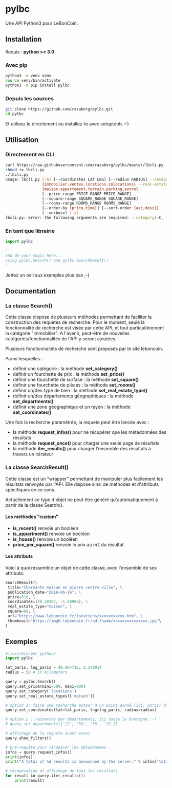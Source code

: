 # pylbc

Une API Python3 pour LeBonCoin.

## Installation

Requis : **python >= 3.0**

### Avec pip

```sh
python3 -m venv venv
source venv/bin/activate
python3 -m pip install pylbc 
```

### Depuis les sources 

```sh
git clone https://github.com/razaborg/pylbc.git
cd pylbc
```

Et utilisez le directement ou installez-le avec setuptools :-)


## Utilisation

### Directement en CLI

```sh
curl https://raw.githubusercontent.com/razaborg/pylbc/master/lbcli.py -o lbcli.py
chmod +x lbcli.py
./lbcli.py
usage: lbcli.py [-h] [--coordinates LAT LNG] [--radius RADIUS] --category
                {immobilier,ventes,locations,colocations} --real-estate-type
                {maison,appartement,terrain,parking,autre}
                [--price-range PRICE_RANGE PRICE_RANGE]
                [--square-range SQUARE_RANGE SQUARE_RANGE]
                [--rooms-range ROOMS_RANGE ROOMS_RANGE]
                [--order-by {price,time}] [--sort-order {asc,desc}]
                [--verbose] [-y]
lbcli.py: error: the following arguments are required: --category/-C, --real-estate-type/-T
```

### En tant que librairie

```python
import pylbc

'''
and do your magic here...
using pylbc.Search() and pylbc.SearchResult()
'''
```
Jettez un oeil aux exemples plus bas ;-)

## Documentation

### La classe Search()

Cette classe dispose de plusieurs méthodes permettant de faciliter la construction des requêtes de recherche.
Pour le moment, seule la fonctionnalité de recherche est visée par cette API, et tout particulièrement la catégorie "immobilier". A l'avenir, peut-être de nouvelles catégories/fonctionnalités de l'API y seront ajoutées.

Plusieurs fonctionnaliéts de recherche sont proposés par le site leboncoin.

Parmi lesquelles :

- définir une catégorie : la méthode **set\_category()**
- définir un fourchette de prix : la méthode **set\_price()**
- définir une fourchette de surface : la méthode **set\_square()**
- définir une fourchette de pièces : la méthode **set\_rooms()**
- définir un/des type de bien : la méthode **set\_real\_estate\_type()**
- définir un/des départements géographiques : la méthode **set\_departments()**
- définir une zone géographique et un rayon : la méthode **set_coordinates()**

Une fois la recherche paramétrée, la requete peut être lancée avec :

- la méthode **request_infos()** pour ne récupérer que les métadonnées des résultats
- la méthode **request_once()** pour charger une seule page de résultats
- la méthode **iter_results()** pour charger l'ensemble des résultats à travers un itérateur

### La classe SearchResult()

Cette classe est un "wrapper" permettant de manipuler plus facilement les résultats renvoyés par l'API.
Elle dispose ainsi de méthodes et d'attributs spécifiques en ce sens.

Actuellement ce type d'objet ne peut être généré qu'automatiquement à partir de la classe Search(). 

#### Les méthodes "custom" 

- **is_recent()** renvoie un booléen
- **is_appartment()** renvoie un booléen
- **is_house()** renvoie un booléen
- **price_per_square()** renvoie le prix au m2 du résultat

#### Les attributs

Voici à quoi ressemble un objet de cette classe, avec l'ensemble de ses attributs:

```python
SearchResult(\
 title="Charmante maison en pierre centre-ville", \
 publication_date="2019-06-16", \
 price=510, \
 coordinates=(48.20384, -1.48986), \
 real_estate_type="maison", \
 square=60, \
 url="https://www.leboncoin.fr/locations/xxxxxxxxxxx.htm", \
 thumbnail="https://img6.leboncoin.fr/ad-thumb/xxxxxxxxxxxxxxx.jpg"\
)
```

## Exemples 


```python
#!/usr/bin/env python3
import pylbc

lat_paris, lng_paris = 48.864716, 2.349014
radius = 50 # in kilometers

query = pylbc.Search()
query.set_price(mini=500, maxi=900)
query.set_category('locations')
query.set_real_estate_types(['maison'])

# option 1: faire une recherche autour d'un point donné (ici, paris) dans un rayon donné (ici 50kms)
query.set_coordinates(lat=lat_paris, lng=lng_paris, radius=radius)

# option 2 : recherche par départements, ici toute la bretagne :-)
# query.set_departments(['22', '56', '35', '29'])

# affichage de la requete avant envoi
query.show_filters()

# pré-requête pour récupérer les métadonnées
infos = query.request_infos()
print(infos)
print("A total of %d results is announced by the server." % infos['total'])

# récupération et affichage de tous les résultats
for result in query.iter_results():
    print(result)
```



